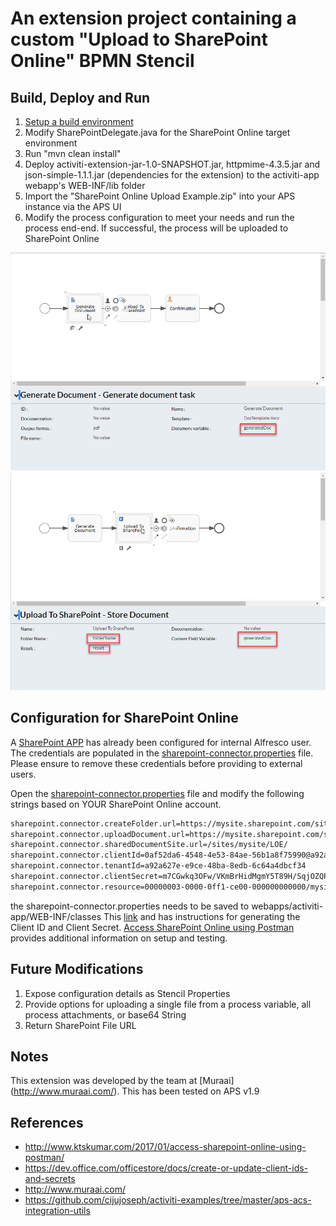 An extension project containing a custom "Upload to SharePoint Online" BPMN Stencil
===================

Build,  Deploy and Run
-------------

 1. [Setup a build environment](https://community.alfresco.com/community/bpm/blog/2016/11/14/activiti-enterprise-developer-series-setting-up-an-extension-project)
 2. Modify SharePointDelegate.java for the SharePoint Online target environment
 2.  Run "mvn clean install"
 3. Deploy activiti-extension-jar-1.0-SNAPSHOT.jar, httpmime-4.3.5.jar and json-simple-1.1.1.jar (dependencies for the extension) to the activiti-app webapp's WEB-INF/lib folder
 4. Import the "SharePoint Online Upload Example.zip" into your APS instance via the APS UI
 5. Modify the process configuration to meet your needs and run the process end-end. If successful, the process will be uploaded to SharePoint Online

 ![Process Config 1](./process_config1.png?raw=true "Process Config 1")
 ![Process Config 2](./process_config2.png?raw=true "Process Config 2")
 
Configuration for SharePoint Online
-------------

A [SharePoint APP](https://mysite.sharepoint.com/sites/myapp/) has already been configured for internal Alfresco user.  
The credentials are populated in the [sharepoint-connector.properties](https://git.alfresco.com/solution-engineering/sharepoint_online_upload-aps-extension/blob/master/sharepoint-connector.properties) file.
Please ensure to remove these credentials before providing to external users.

Open the [sharepoint-connector.properties](https://git.alfresco.com/solution-engineering/sharepoint_online_upload-aps-extension/blob/master/sharepoint-connector.properties) file and modify the following strings based on YOUR SharePoint Online account.
```sh
sharepoint.connector.createFolder.url=https://mysite.sharepoint.com/sites/mysite/_api/web/Folders
sharepoint.connector.uploadDocument.url=https://mysite.sharepoint.com/sites/mysite
sharepoint.connector.sharedDocumentSite.url=/sites/mysite/LOE/
sharepoint.connector.clientId=0af52da6-4548-4e53-84ae-56b1a8f75990@a92a627e-e9ce-48ba-8edb-6c64a4dbcf34
sharepoint.connector.tenantId=a92a627e-e9ce-48ba-8edb-6c64a4dbcf34
sharepoint.connector.clientSecret=m7CGwkq3OFw/VKmBrHidMgmY5T89H/SqjOZQP15xcXU=
sharepoint.connector.resource=00000003-0000-0ff1-ce00-000000000000/mysite.sharepoint.com@a92a627e-e9ce-48ba-8edb-6c64a4dbcf34
```
the sharepoint-connector.properties needs to be saved to webapps/activiti-app/WEB-INF/classes
This [link](https://dev.office.com/officestore/docs/create-or-update-client-ids-and-secrets) and has instructions for generating the Client ID and Client Secret.  [Access SharePoint Online using Postman](http://www.ktskumar.com/2017/01/access-sharepoint-online-using-postman/) provides additional information on setup and testing.


Future Modifications
-------------

 1. Expose configuration details as Stencil Properties
 2. Provide options for uploading a single file from a process variable, all process attachments, or base64 String
 3. Return SharePoint File URL
 
Notes
-------------
 This extension was developed by the team at [Muraai] (http://www.muraai.com/).
 This has been tested on APS v1.9

References
-------------
 * http://www.ktskumar.com/2017/01/access-sharepoint-online-using-postman/
 * https://dev.office.com/officestore/docs/create-or-update-client-ids-and-secrets
 * http://www.muraai.com/
 * https://github.com/cijujoseph/activiti-examples/tree/master/aps-acs-integration-utils
